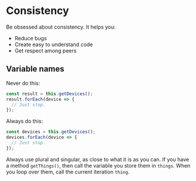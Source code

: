 # Consistency

Be obsessed about consistency. It helps you:

* Reduce bugs
* Create easy to understand code
* Get respect among peers

## Variable names

Never do this:

```javascript
const result = this.getDevices();
result.forEach(device => {
  // Just stop.
});
```

Always do this:

```javascript
const devices = this.getDevices();
devices.forEach(device => {
  // Just stop.
});
```

Always use plural and singular, as close to what it is as you can. If you have a method `getThings()`, then call the variable you store them in `things`. When you loop over them, call the current iteration `thing`.
